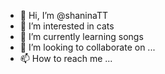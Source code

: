 - 👋 Hi, I’m @shaninaTT
- 👀 I’m interested in cats
- 🌱 I’m currently learning songs
- 💞️ I’m looking to collaborate on ...
- 📫 How to reach me ...

<!---
shaninaTT/shaninaTT is a ✨ special ✨ repository because its `README.md` (this file) appears on your GitHub profile.
You can click the Preview link to take a look at your changes.
--->
